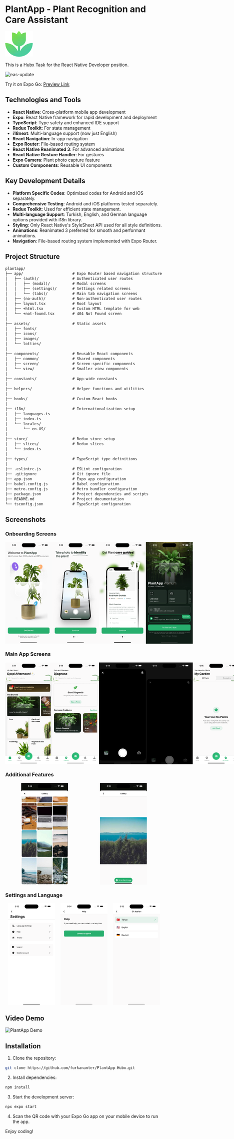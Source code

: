 # PlantApp - Plant Recognition and Care Assistant

![PlantApp Logo](assets/images/logo.png)

This is a Hubx Task for the React Native Developer position.


<div style="max-width: 300px;">
  <img src="https://github.com/user-attachments/assets/2cfeff26-6935-4cfb-84ad-335cbdf43f56" alt="eas-update" width="300">
</div>

Try it on Expo Go: [Preview Link](https://expo.dev/preview/update?message=Fixed&updateRuntimeVersion=1.0.0&createdAt=2024-09-28T16%3A15%3A17.391Z&slug=exp&projectId=049b9e47-a040-4b05-ac83-268a434eeb33&group=0402125e-0654-47eb-a3e6-b6af68278ce1)

## Technologies and Tools

- **React Native**: Cross-platform mobile app development
- **Expo**: React Native framework for rapid development and deployment
- **TypeScript**: Type safety and enhanced IDE support
- **Redux Toolkit**: For state management
- **i18next**: Multi-language support (now just English)
- **React Navigation**: In-app navigation
- **Expo Router**: File-based routing system
- **React Native Reanimated 3**: For advanced animations
- **React Native Gesture Handler**: For gestures
- **Expo Camera**: Plant photo capture feature
- **Custom Components**: Reusable UI components

## Key Development Details

- **Platform Specific Codes**: Optimized codes for Android and iOS separately.
- **Comprehensive Testing**: Android and iOS platforms tested separately.
- **Redux Toolkit**: Used for efficient state management.
- **Multi-language Support**: Turkish, English, and German language options provided with i18n library.
- **Styling**: Only React Native's StyleSheet API used for all style definitions.
- **Animations**: Reanimated 3 preferred for smooth and performant animations.
- **Navigation**: File-based routing system implemented with Expo Router.

## Project Structure

```
plantapp/
├── app/                      # Expo Router based navigation structure
│   ├── (auth)/               # Authenticated user routes
│   │   ├── (modal)/          # Modal screens
│   │   ├── (settings)/       # Settings related screens
│   │   └── (tabs)/           # Main tab navigation screens
│   ├── (no-auth)/            # Non-authenticated user routes
│   ├── layout.tsx            # Root layout
│   ├── +html.tsx             # Custom HTML template for web
│   └── +not-found.tsx        # 404 Not Found screen
│
├── assets/                   # Static assets
│   ├── fonts/
│   ├── icons/
│   ├── images/
│   └── lotties/
│
├── components/               # Reusable React components
│   ├── common/               # Shared components
│   ├── screen/               # Screen-specific components
│   └── view/                 # Smaller view components
│
├── constants/                # App-wide constants
│
├── helpers/                  # Helper functions and utilities
│
├── hooks/                    # Custom React hooks
│
├── i18n/                     # Internationalization setup
│   ├── languages.ts
│   ├── index.ts
│   └── locales/
│       └── en-US/
│
├── store/                    # Redux store setup
│   ├── slices/               # Redux slices
│   └── index.ts
│
├── types/                    # TypeScript type definitions
│
├── .eslintrc.js              # ESLint configuration
├── .gitignore                # Git ignore file
├── app.json                  # Expo app configuration
├── babel.config.js           # Babel configuration
├── metro.config.js           # Metro bundler configuration
├── package.json              # Project dependencies and scripts
├── README.md                 # Project documentation
└── tsconfig.json             # TypeScript configuration
```

## Screenshots

### Onboarding Screens

<div style="display:flex; justify-content:space-around;">
    <img src="assets/screenshots/ios-photos/onboarding/1.png" width="150" alt="Welcome Screen">
    <img src="assets/screenshots/ios-photos/onboarding/2.png" width="150" alt="Step 1 Screen">
    <img src="assets/screenshots/ios-photos/onboarding/3.png" width="150" alt="Step 2 Screen">
    <img src="assets/screenshots/ios-photos/onboarding/4.png" width="150" alt="Paywall Screen">
</div>

### Main App Screens

<div style="display:flex; justify-content:space-around;">
    <img src="assets/screenshots/ios-photos/home.png" width="150" alt="Home">
    <img src="assets/screenshots/ios-photos/diagnose.png" width="150" alt="Diagnose">
    <img src="assets/screenshots/ios-photos/scan/1.png" width="150" alt="Scan">
    <img src="assets/screenshots/ios-photos/scan/2.png" width="150" alt="Scan Gesture">
    <img src="assets/screenshots/ios-photos/my-garden.png" width="150" alt="My Garden">
      <img src="assets/screenshots/ios-photos/profile.png" width="150" alt="Profile">
</div>

### Additional Features

<div style="display:flex; justify-content:space-around;">
    <img src="assets/screenshots/ios-photos/gallery/1.png" width="150" alt="Gallery Screen">
    <img src="assets/screenshots/ios-photos/gallery/2.png" width="150" alt="Gallery Screen Detail">
</div>

### Settings and Language

<div style="display:flex; justify-content:space-around;">
    <img src="assets/screenshots/ios-photos/settings.png" width="150" alt="Settings">
    <img src="assets/screenshots/ios-photos/help.png" width="150" alt="Help">
    <img src="assets/screenshots/ios-photos/language-settings.png" width="150" alt="Language">
</div>

## Video Demo

![PlantApp Demo](assets/screenshots/PlantApp-IOS-GIF.gif)

## Installation

1. Clone the repository:

```bash
git clone https://github.com/furkananter/PlantApp-Hubx.git
```

2. Install dependencies:

```bash
npm install
```

3. Start the development server:

```bash
npx expo start
```

4. Scan the QR code with your Expo Go app on your mobile device to run the app.

Enjoy coding!
